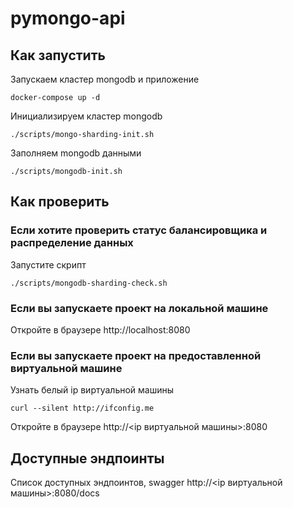 # pymongo-api

## Как запустить

Запускаем кластер mongodb и приложение

```shell
docker-compose up -d
```

Инициализируем кластер mongodb

```shell
./scripts/mongo-sharding-init.sh
```

Заполняем mongodb данными

```shell
./scripts/mongodb-init.sh
```

## Как проверить

### Если хотите проверить статус балансировщика и распределение данных

Запустите скрипт

```shell
./scripts/mongodb-sharding-check.sh
```

### Если вы запускаете проект на локальной машине

Откройте в браузере http://localhost:8080

### Если вы запускаете проект на предоставленной виртуальной машине

Узнать белый ip виртуальной машины

```shell
curl --silent http://ifconfig.me
```

Откройте в браузере http://<ip виртуальной машины>:8080

## Доступные эндпоинты

Список доступных эндпоинтов, swagger http://<ip виртуальной машины>:8080/docs